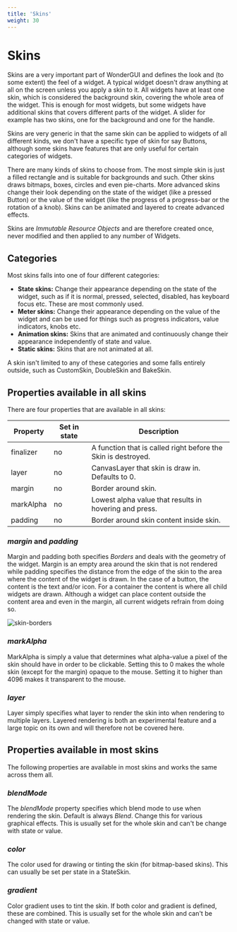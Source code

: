 ```yaml
---
title: 'Skins'
weight: 30
---
```



# Skins

Skins are a very important part of WonderGUI and defines the look and (to some extent) the feel of a widget. A typical widget doesn't draw anything at all on the screen unless you apply a skin to it. All widgets have at least one skin, which is considered the background skin, covering the whole area of the widget. This is enough for most widgets, but some widgets have additional skins that covers different parts of the widget. A slider for example has two skins, one for the background and one for the handle.

Skins are very generic in that the same skin can be applied to widgets of all different kinds, we don't have a specific type of skin for say Buttons, although some skins have features that are only useful for certain categories of widgets. 

There are many kinds of skins to choose from. The most simple skin is just a filled rectangle and is suitable for backgrounds and such. Other skins draws bitmaps, boxes, circles and even pie-charts. More advanced skins change their look depending on the state of the widget (like a pressed Button) or the value of the widget (like the progress of a progress-bar or the rotation of a knob). Skins can be animated and layered to create advanced effects.

Skins are *Immutable Resource Objects* and are therefore created once, never modified and then applied to any number of Widgets.



## Categories

Most skins falls into one of four different categories:

* **State skins:** Change their appearance depending on the state of the widget, such as if it is normal, pressed, selected, disabled, has keyboard focus etc. These are most commonly used.
* **Meter skins:** Change their appearance depending on the value of the widget and can be used for things such as progress indicators, value indicators, knobs etc.
* **Animation skins:** Skins that are animated and continuously change their appearance independently of state and value.
* **Static skins:** Skins that are not animated at all. 

A skin isn't limited to any of these categories and some falls entirely outside, such as CustomSkin, DoubleSkin and BakeSkin.



## Properties available in all skins

There are four properties that are available in all skins:

| Property  | Set in state | Description                                                  |
| --------- | ------------ | ------------------------------------------------------------ |
| finalizer | no           | A function that is called right before the Skin is destroyed. |
| layer     | no           | CanvasLayer that skin is draw in. Defaults to 0.             |
| margin    | no           | Border around skin.                                          |
| markAlpha | no           | Lowest alpha value that results in hovering and press.       |
| padding   | no           | Border around skin content inside skin.                      |

### *margin* and *padding*

Margin and padding both specifies *Borders* and deals with the geometry of the widget. Margin is an empty area around the skin that is not rendered while padding specifies the distance from the edge of the skin to the area where the content of the widget is drawn. In the case of a button, the content is the text and/or icon. For a container the content is where all child widgets are drawn. Although a widget can place content outside the content area and even in the margin, all current widgets refrain from doing so.

![skin-borders](/docs/manual/skin-borders.png)

### *markAlpha*

MarkAlpha is simply a value that determines what alpha-value a pixel of the skin should have in order to be clickable. Setting this to 0 makes the whole skin (except for the margin) opaque to the mouse. Setting it to higher than 4096 makes it transparent to the mouse.

### *layer*

Layer simply specifies what layer to render the skin into when rendering to multiple layers. Layered rendering is both an experimental feature and a large topic on its own and will therefore not be covered here.



## Properties available in most skins

The following properties are available in most skins and works the same across them all.

### *blendMode*

The *blendMode* property specifies which blend mode to use when rendering the skin. Default is always *Blend*. Change this for various graphical effects. This is usually set for the whole skin and can't be  change with state or value.

### *color*

The color used for drawing or tinting the skin (for bitmap-based skins). This can usually be set per state in a StateSkin.

### *gradient*

Color gradient uses to tint the skin. If both color and gradient is defined, these are combined. This is usually set for the whole skin and can't be changed with state or value.



